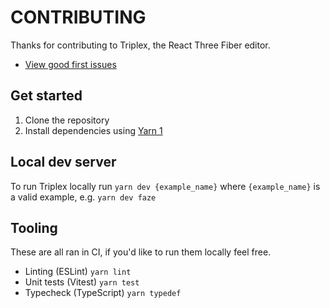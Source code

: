 # CONTRIBUTING

Thanks for contributing to Triplex, the React Three Fiber editor.

- [View good first issues](https://github.com/try-triplex/triplex/issues?q=is%3Aissue+is%3Aopen+label%3A%22Good+first+issue%22+)

## Get started

1. Clone the repository
2. Install dependencies using
   [Yarn 1](https://classic.yarnpkg.com/lang/en/docs/install)

## Local dev server

To run Triplex locally run `yarn dev {example_name}` where `{example_name}` is a
valid example, e.g. `yarn dev faze`

## Tooling

These are all ran in CI, if you'd like to run them locally feel free.

- Linting (ESLint) `yarn lint`
- Unit tests (Vitest) `yarn test`
- Typecheck (TypeScript) `yarn typedef`
